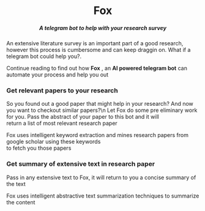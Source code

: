 <p align="center">
  <h1 align="center">Fox</h2>
  <h5 align="center">A telegram bot to help with your research survey</h5>
 </p>
 
<p>
An extensive literature survey is an important part of a good research, however this process is cumbersome 
and can keep draggin on. What if a telegram bot could help you?.

Continue reading to find out how <b>Fox</b> , an <b>AI powered telegram bot</b> can automate your process and help you out

### Get relevant papers to your research

So you found out a good paper that might help in your research? And now you want to checkout similar papers?\n
Let Fox do some pre eliminary work for you. Pass the abstract of your paper to this bot and it will \
return a list of most relevant research paper 

Fox uses intelligent keyword extraction and mines research papers from google scholar using these keywords\
to fetch you those papers

### Get summary of extensive text in research paper

Pass in any extensive text to Fox, it will return to you a concise summary of the text

Fox uses intelligent abstractive text summarization techniques to summarize the content
